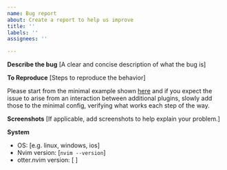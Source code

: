 ```yaml
---
name: Bug report
about: Create a report to help us improve
title: ''
labels: ''
assignees: ''

---
```


**Describe the bug**
[A clear and concise description of what the bug is]

**To Reproduce**
[Steps to reproduce the behavior]

Please start from the minimal example shown [here](https://github.com/jmbuhr/otter.nvim/commit/7e90f01a2b15e2e6e1bbb57b8428e4488bba2f7d) and if you expect the issue to arise from an interaction between additional plugins, slowly add those to the minimal config, verifying what works each step of the way.

**Screenshots**
[If applicable, add screenshots to help explain your problem.]

**System**
 - OS: [e.g. linux, windows, ios]
 - Nvim version: [`nvim --version`]
- otter.nvim version: [ ]
